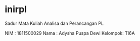 # inirpl
Sadur Mata Kuliah Analisa dan Perancangan PL

NIM     : 1811500029
Nama    : Adysha Puspa Dewi
Kelompok: TI6A
